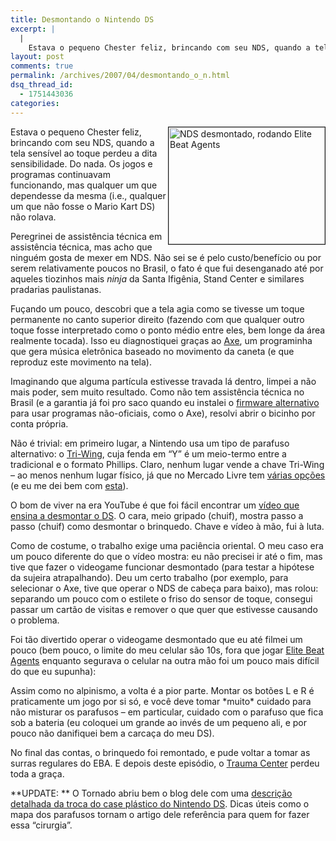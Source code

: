 ```yaml
---
title: Desmontando o Nintendo DS
excerpt: |
  |
    Estava o pequeno Chester feliz, brincando com seu NDS, quando a tela sensível ao toque perdeu a dita sensibilidade. Do nada. Os jogos e programas continuavam funcionando, mas qualquer um que dependesse da mesma (i.e., qualquer um que não fosse...
layout: post
comments: true
permalink: /archives/2007/04/desmontando_o_n.html
dsq_thread_id:
  - 1751443036
categories:
---
```

<img title="NDS desmontado, rodando Elite Beat Agents" src="//chester.me/archives/img/nds_desmontado.jpg" width="250" height="187" border="1" align="right" style="margin-left:2px" />Estava o pequeno Chester feliz, brincando com seu NDS, quando a tela sensível ao toque perdeu a dita sensibilidade. Do nada. Os jogos e programas continuavam funcionando, mas qualquer um que dependesse da mesma (i.e., qualquer um que não fosse o Mario Kart DS) não rolava.

Peregrinei de assistência técnica em assistência técnica, mas acho que ninguém gosta de mexer em NDS. Não sei se é pelo custo/benefício ou por serem relativamente poucos no Brasil, o fato é que fui desenganado até por aqueles tiozinhos mais *ninja* da Santa Ifigênia, Stand Center e similares pradarias paulistanas.

Fuçando um pouco, descobri que a tela agia como se tivesse um toque permanente no canto superior direito (fazendo com que qualquer outro toque fosse interpretado como o ponto médio entre eles, bem longe da área realmente tocada). Isso eu diagnostiquei graças ao [Axe][1], um programinha que gera música eletrônica baseado no movimento da caneta (e que reproduz este movimento na tela).

Imaginando que alguma partícula estivesse travada lá dentro, limpei a não mais poder, sem muito resultado. Como não tem assistência técnica no Brasil (e a garantia já foi pro saco quando eu instalei o [firmware alternativo][2] para usar programas não-oficiais, como o Axe), resolvi abrir o bicinho por conta própria.

Não é trivial: em primeiro lugar, a Nintendo usa um tipo de parafuso alternativo: o [Tri-Wing][3], cuja fenda em &#8220;Y&#8221; é um meio-termo entre a tradicional e o formato Phillips. Claro, nenhum lugar vende a chave Tri-Wing &#8211; ao menos nenhum lugar físico, já que no Mercado Livre tem [várias opções][4] (e eu me dei bem com [esta][5]).

O bom de viver na era YouTube é que foi fácil encontrar um [vídeo que ensina a desmontar o DS][6]. O cara, meio gripado (chuif), mostra passo a passo (chuif) como desmontar o brinquedo. Chave e vídeo à mão, fui à luta.

Como de costume, o trabalho exige uma paciência oriental. O meu caso era um pouco diferente do que o vídeo mostra: eu não precisei ir até o fim, mas tive que fazer o videogame funcionar desmontado (para testar a hipótese da sujeira atrapalhando). Deu um certo trabalho (por exemplo, para selecionar o Axe, tive que operar o NDS de cabeça para baixo), mas rolou: separando um pouco com o estilete o friso do sensor de toque, consegui passar um cartão de visitas e remover o que quer que estivesse causando o problema.

Foi tão divertido operar o videogame desmontado que eu até filmei um pouco (bem pouco, o limite do meu celular são 10s, fora que jogar [Elite Beat Agents][7] enquanto segurava o celular na outra mão foi um pouco mais difícil do que eu supunha):

<p align="center">
</p>

Assim como no alpinismo, a volta é a pior parte. Montar os botões L e R é praticamente um jogo por si só, e você deve tomar \*muito\* cuidado para não misturar os parafusos &#8211; em particular, cuidado com o parafuso que fica sob a bateria (eu coloquei um grande ao invés de um pequeno ali, e por pouco não danifiquei bem a carcaça do meu DS).

No final das contas, o brinquedo foi remontado, e pude voltar a tomar as surras regulares do EBA. E depois deste episódio, o [Trauma Center][8] perdeu toda a graça.

**UPDATE: ** O Tornado abriu bem o blog dele com uma [descrição detalhada da troca do case plástico do Nintendo DS][9]. Dicas úteis como o mapa dos parafusos tornam o artigo dele referência para quem for fazer essa &#8220;cirurgia&#8221;.

 [1]: http://www.pineight.com/ds/#axe
 [2]: http://my.opera.com/knwt/blog/show.dml/509725
 [3]: http://en.wikipedia.org/wiki/Tri-Wing
 [4]: http://lista.mercadolivre.com.br/chave-tri%C3%98wing
 [5]: http://produto.mercadolivre.com.br/MLB-55439716-chave-y-para-abrir-consoles-game-boy-advance-nintendo-ds-_JM
 [6]: http://www.youtube.com/watch?v=vRzTgfo2PsM
 [7]: //chester.me/archives/2007/03/elite_beat_agen.html
 [8]: http://jogos.uol.com.br/analises/nintendods/ult2206u17.jhtm
 [9]: http://www.claudiofreitas.com/blog/?p=3
